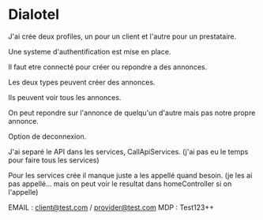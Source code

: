 # Dialotel

J'ai crée deux profiles, un pour un client et l'autre pour un prestataire.

Une systeme d'authentification est mise en place.

Il faut etre connecté pour créer ou repondre a des annonces.

Les deux types peuvent créer des annonces.

Ils peuvent voir tous les annonces.

On peut repondre sur l'annonce de quelqu'un d'autre mais pas notre propre annonce.

Option de deconnexion.

J'ai separé le API dans les services, CallApiServices. (j'ai pas eu le temps pour faire tous les services)

Pour les services crée il manque juste a les appellé quand besoin. (je les ai pas appellé... mais on peut voir le resultat 
dans homeController si on l'appelle)


EMAIL : client@test.com / provider@test.com
MDP : Test123++
